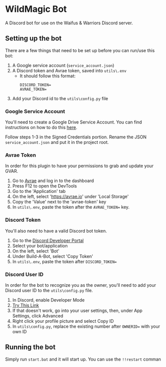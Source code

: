 # WildMagic Bot
A Discord bot for use on the Waifus & Warriors Discord server.

## Setting up the bot
There are a few things that need to be set up before you can run/use this bot:
1. A Google service account (``service_account.json``)
2. A Discord token and Avrae token, saved into ``utils\.env``
   * It should follow this format:
     ```env
     DISCORD_TOKEN=
     AVRAE_TOKEN=
     ```
3. Add your Discord id to the ``utils\config.py`` file

### Google Service Account
You'll need to create a Google Drive Service Account. You can find instructions on how to do this [here](https://docs.gspread.org/en/latest/oauth2.html#using-signed-credentials).

Follow steps 1-3 in the Signed Credentials portion. Rename the JSON ``service_account.json`` and put it in the project root.

### Avrae Token
In order for this plugin to have your permissions to grab and update your GVAR.

1. Go to [Avrae](https://avrae.io) and log in to the dashboard
2. Press F12 to open the DevTools
3. Go to the 'Application' tab
4. On the left, select 'https://avrae.io' under 'Local Storage'
5. Copy the 'Value' next to the 'avrae-token' key
6. In ``utils\.env``, paste the token after the ``AVRAE_TOKEN=`` key.

### Discord Token
You'll also need to have a valid Discord bot token.

1. Go to the [Discord Developer Portal](https://discord.com/developers/applications/)
2. Select your bot/application
3. On the left, select 'Bot'
4. Under Build-A-Bot, select 'Copy Token'
5. In ``utils\.env``, paste the token after ``DISCORD_TOKEN=``

### Discord User ID
In order for the bot to recognize you as the owner, you'll need to add your Discord user ID to the ``utils\config.py`` file.

1. In Discord, enable Developer Mode
  1. [Try This Link](discord://-/settings/advanced)
  2. If that doesn't work, go into your user settings, then, under App Settings, click Advanced
2. Right click your profile picture and select Copy ID
3. In ``utils\config.py``, replace the existing number after ``OWNERID=`` with your own ID

## Running the bot
Simply run ``start.bat`` and it will start up. You can use the ``!!restart`` comman
